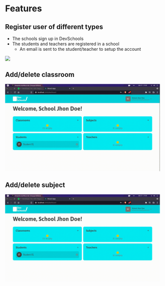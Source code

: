 # Features

## Register user of different types
- The schools sign up in DevSchools
- The students and teachers are registered in a school
    - An email is sent to the student/teacher to setup the account

![](./docs/feature-01.gif)

## Add/delete classroom

![](./docs/feature-02.gif)

## Add/delete subject

![](./docs/feature-03.gif)